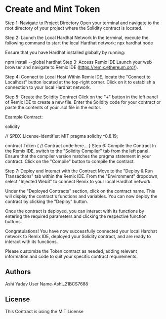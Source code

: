 # Create and Mint Token

Step 1: Navigate to Project Directory
Open your terminal and navigate to the root directory of your project where the Solidity contract is located.

Step 2: Launch the Local Hardhat Network
In the terminal, execute the following command to start the local Hardhat network:
npx hardhat node

Ensure that you have Hardhat installed globally by running:

npm install --global hardhat
Step 3: Access Remix IDE
Launch your web browser and navigate to Remix IDE (https://remix.ethereum.org/).

Step 4: Connect to Local Host
Within Remix IDE, locate the "Connect to Localhost" button located at the top-right corner. Click on it to establish a connection to your local Hardhat network.

Step 5: Create the Solidity Contract
Click on the "+" button in the left panel of Remix IDE to create a new file. Enter the Solidity code for your contract or paste the contents of your .sol file in the editor.

Example Contract:

solidity

// SPDX-License-Identifier: MIT
pragma solidity ^0.8.19;

contract Token {
    // Contract code here...
}
Step 6: Compile the Contract
In the Remix IDE, switch to the "Solidity Compiler" tab from the left panel. Ensure that the compiler version matches the pragma statement in your contract. Click on the "Compile" button to compile the contract.

Step 7: Deploy and Interact with the Contract
Move to the "Deploy & Run Transactions" tab within the Remix IDE. From the "Environment" dropdown, select "Injected Web3" to connect Remix to your local Hardhat network.

Under the "Deployed Contracts" section, click on the contract name. This will display the contract's functions and variables. You can now deploy the contract by clicking the "Deploy" button.

Once the contract is deployed, you can interact with its functions by entering the required parameters and clicking the respective function buttons.

Congratulations! You have now successfully connected your local Hardhat network to Remix IDE, deployed your Solidity contract, and are ready to interact with its functions.

Please customize the Token contract as needed, adding relevant information and code to suit your specific contract requirements.

## Authors
Ashi Yadav
User Name-Ashi_21BCS7688

## License
This Contract is using the MIT License
